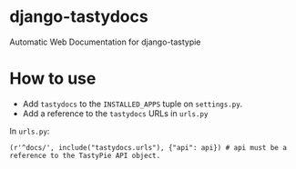 django-tastydocs
================

Automatic Web Documentation for django-tastypie

How to use
==========

- Add `tastydocs` to the `INSTALLED_APPS` tuple on `settings.py`.
- Add a reference to the `tastydocs` URLs in `urls.py`

In `urls.py`:

    (r'^docs/', include("tastydocs.urls"), {"api": api}) # api must be a reference to the TastyPie API object.